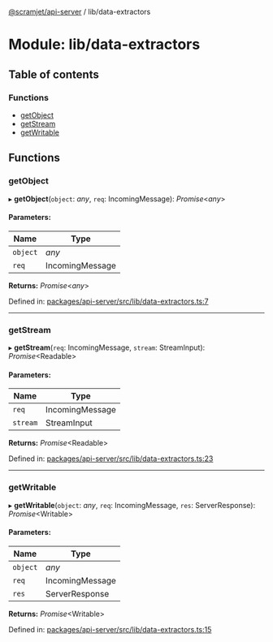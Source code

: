 [@scramjet/api-server](../README.md) / lib/data-extractors

# Module: lib/data-extractors

## Table of contents

### Functions

- [getObject](lib_data_extractors.md#getobject)
- [getStream](lib_data_extractors.md#getstream)
- [getWritable](lib_data_extractors.md#getwritable)

## Functions

### getObject

▸ **getObject**(`object`: *any*, `req`: IncomingMessage): *Promise*<*any*\>

#### Parameters:

Name | Type |
------ | ------ |
`object` | *any* |
`req` | IncomingMessage |

**Returns:** *Promise*<*any*\>

Defined in: [packages/api-server/src/lib/data-extractors.ts:7](https://github.com/scramjet-cloud-platform/scramjet-csi-dev/blob/966a05e/packages/api-server/src/lib/data-extractors.ts#L7)

___

### getStream

▸ **getStream**(`req`: IncomingMessage, `stream`: StreamInput): *Promise*<Readable\>

#### Parameters:

Name | Type |
------ | ------ |
`req` | IncomingMessage |
`stream` | StreamInput |

**Returns:** *Promise*<Readable\>

Defined in: [packages/api-server/src/lib/data-extractors.ts:23](https://github.com/scramjet-cloud-platform/scramjet-csi-dev/blob/966a05e/packages/api-server/src/lib/data-extractors.ts#L23)

___

### getWritable

▸ **getWritable**(`object`: *any*, `req`: IncomingMessage, `res`: ServerResponse): *Promise*<Writable\>

#### Parameters:

Name | Type |
------ | ------ |
`object` | *any* |
`req` | IncomingMessage |
`res` | ServerResponse |

**Returns:** *Promise*<Writable\>

Defined in: [packages/api-server/src/lib/data-extractors.ts:15](https://github.com/scramjet-cloud-platform/scramjet-csi-dev/blob/966a05e/packages/api-server/src/lib/data-extractors.ts#L15)
